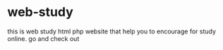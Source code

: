 # web-study
this is web study html php website that help you to encourage for study online. go and check out
